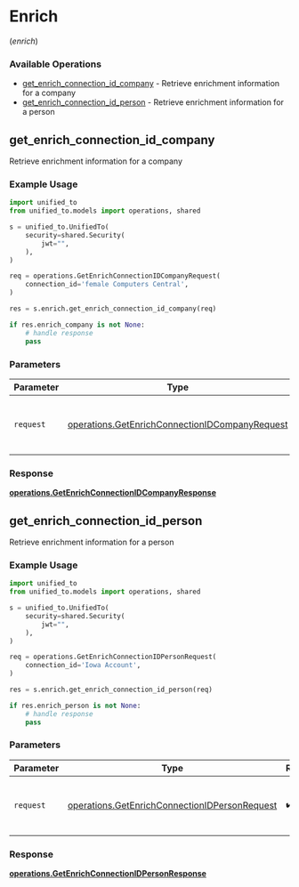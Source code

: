 # Enrich
(*enrich*)

### Available Operations

* [get_enrich_connection_id_company](#get_enrich_connection_id_company) - Retrieve enrichment information for a company
* [get_enrich_connection_id_person](#get_enrich_connection_id_person) - Retrieve enrichment information for a person

## get_enrich_connection_id_company

Retrieve enrichment information for a company

### Example Usage

```python
import unified_to
from unified_to.models import operations, shared

s = unified_to.UnifiedTo(
    security=shared.Security(
        jwt="",
    ),
)

req = operations.GetEnrichConnectionIDCompanyRequest(
    connection_id='female Computers Central',
)

res = s.enrich.get_enrich_connection_id_company(req)

if res.enrich_company is not None:
    # handle response
    pass
```

### Parameters

| Parameter                                                                                                        | Type                                                                                                             | Required                                                                                                         | Description                                                                                                      |
| ---------------------------------------------------------------------------------------------------------------- | ---------------------------------------------------------------------------------------------------------------- | ---------------------------------------------------------------------------------------------------------------- | ---------------------------------------------------------------------------------------------------------------- |
| `request`                                                                                                        | [operations.GetEnrichConnectionIDCompanyRequest](../../models/operations/getenrichconnectionidcompanyrequest.md) | :heavy_check_mark:                                                                                               | The request object to use for the request.                                                                       |


### Response

**[operations.GetEnrichConnectionIDCompanyResponse](../../models/operations/getenrichconnectionidcompanyresponse.md)**


## get_enrich_connection_id_person

Retrieve enrichment information for a person

### Example Usage

```python
import unified_to
from unified_to.models import operations, shared

s = unified_to.UnifiedTo(
    security=shared.Security(
        jwt="",
    ),
)

req = operations.GetEnrichConnectionIDPersonRequest(
    connection_id='Iowa Account',
)

res = s.enrich.get_enrich_connection_id_person(req)

if res.enrich_person is not None:
    # handle response
    pass
```

### Parameters

| Parameter                                                                                                      | Type                                                                                                           | Required                                                                                                       | Description                                                                                                    |
| -------------------------------------------------------------------------------------------------------------- | -------------------------------------------------------------------------------------------------------------- | -------------------------------------------------------------------------------------------------------------- | -------------------------------------------------------------------------------------------------------------- |
| `request`                                                                                                      | [operations.GetEnrichConnectionIDPersonRequest](../../models/operations/getenrichconnectionidpersonrequest.md) | :heavy_check_mark:                                                                                             | The request object to use for the request.                                                                     |


### Response

**[operations.GetEnrichConnectionIDPersonResponse](../../models/operations/getenrichconnectionidpersonresponse.md)**

